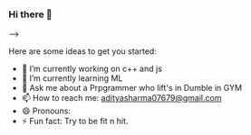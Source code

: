 ### Hi there 👋


<!--**heyiamaditya/heyiamaditya** is a ✨ _special_ ✨ repository because its `README.md` (this file) appears on your GitHub profile.- 👯 I’m looking to collaborate on
<!--- 🤔 I’m looking for help with ...-->-->

Here are some ideas to get you started:

- 🔭 I’m currently working on c++ and js
- 🌱 I’m currently learning ML
- 💬 Ask me about a Prpgrammer who lift's in Dumble in GYM
- 📫 How to reach me: adityasharma07679@gmail.com
- 😄 Pronouns:
- ⚡ Fun fact: Try to be fit n hit.

